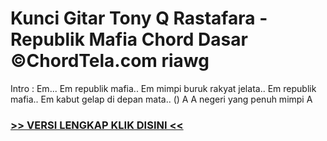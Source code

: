 
 # Kunci Gitar Tony Q Rastafara - Republik Mafia Chord Dasar ©ChordTela.com riawg


Intro : Em... Em republik mafia.. Em mimpi buruk rakyat jelata.. Em republik mafia.. Em kabut gelap di depan mata.. () A A negeri yang penuh mimpi A

###  <a href="https://shortlighzx.web.app?sq=Kunci Gitar Tony Q Rastafara - Republik Mafia Chord Dasar ©ChordTela.com"> >> VERSI LENGKAP KLIK DISINI << </a>

